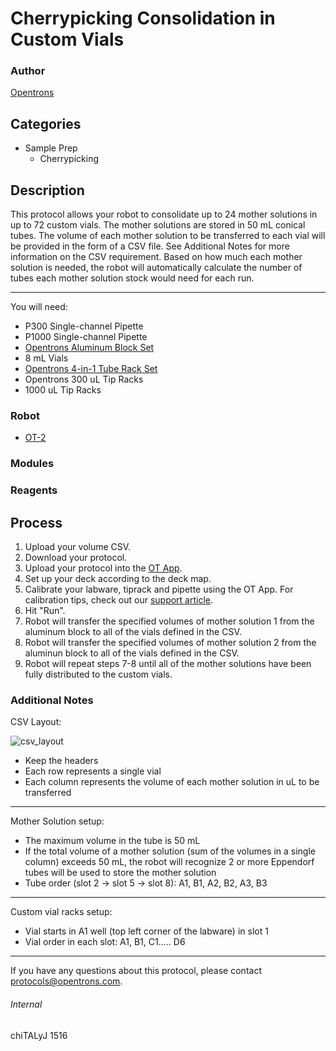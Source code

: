 # Cherrypicking Consolidation in Custom Vials

### Author
[Opentrons](http://www.opentrons.com/)

## Categories
* Sample Prep
    * Cherrypicking

## Description
This protocol allows your robot to consolidate up to 24 mother solutions in up to 72 custom vials. The mother solutions are stored in 50 mL conical tubes. The volume of each mother solution to be transferred to each vial will be provided in the form of a CSV file. See Additional Notes for more information on the CSV requirement. Based on how much each mother solution is needed, the robot will automatically calculate the number of tubes each mother solution stock would need for each run.

---

You will need:
* P300 Single-channel Pipette
* P1000 Single-channel Pipette
* [Opentrons Aluminum Block Set](https://shop.opentrons.com/collections/hardware-modules/products/aluminum-block-set)
* 8 mL Vials
* [Opentrons 4-in-1 Tube Rack Set](https://shop.opentrons.com/products/tube-rack-set-1)
* Opentrons 300 uL Tip Racks
* 1000 uL Tip Racks

### Robot
* [OT-2](https://opentrons.com/ot-2)

### Modules

### Reagents

## Process
1. Upload your volume CSV.
2. Download your protocol.
3. Upload your protocol into the [OT App](https://opentrons.com/ot-app).
4. Set up your deck according to the deck map.
5. Calibrate your labware, tiprack and pipette using the OT App. For calibration tips, check out our [support article](https://support.opentrons.com/ot-2/getting-started-software-setup/deck-calibration).
6. Hit "Run".
7. Robot will transfer the specified volumes of mother solution 1 from the aluminum block to all of the vials defined in the CSV.
8. Robot will transfer the specified volumes of mother solution 2 from the aluminun block to all of the vials defined in the CSV.
9. Robot will repeat steps 7-8 until all of the mother solutions have been fully distributed to the custom vials.

### Additional Notes
CSV Layout:

![csv_layout](https://s3.amazonaws.com/opentrons-protocol-library-website/custom-README-images/1516-solvay-speciality-chemicals-asia-pacific/csv.png)

* Keep the headers
* Each row represents a single vial
* Each column represents the volume of each mother solution in uL to be transferred

---

Mother Solution setup:
* The maximum volume in the tube is 50 mL
* If the total volume of a mother solution (sum of the volumes in a single column) exceeds 50 mL, the robot will recognize 2 or more Eppendorf tubes will be used to store the mother solution
* Tube order (slot 2 -> slot 5 -> slot 8): A1, B1, A2, B2, A3, B3
---

Custom vial racks setup:
* Vial starts in A1 well (top left corner of the labware) in slot 1
* Vial order in each slot: A1, B1, C1..... D6

---

If you have any questions about this protocol, please contact protocols@opentrons.com.

###### Internal
chiTALyJ
1516
